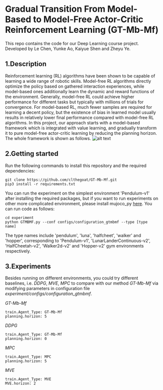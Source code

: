 # Gradual Transition From Model-Based to Model-Free Actor-Critic Reinforcement Learning (GT-Mb-Mf) #
This repo contains the code for our Deep Learning course project. 
 <br> Developed by Le Chen, Yunke Ao, Kaiyue Shen and Zheyu Ye.

## 1.Description ##
Reinforcement learning (RL) algorithms have been shown to be capable of learning a wide range of robotic skills. Model-free RL algorithms directly optimize the policy based on gathered interaction experiences, while model-based ones additionally learn the dynamic and reward functions of the environment. Generally, model-free RL could achieve higher performance for different tasks but typically with millions of trials for convergence. For model-based RL, much fewer samples are required for learning a decent policy, but the existence of bias in learned model usually results in relatively lower final performance compared with model-free RL algorithms. 
In this project, our approach starts with a model-based framework which is integrated with value learning, and gradually transform it to pure model-free actor-critic learning by reducing the planning horizon. The whole framework is shown as follows.
![alt text](https://github.com/clthegoat/GT-Mb-Mf/blob/main/experiment/assets/framework_reduction.png?raw=true)

## 2.Getting started ##
Run the following commands to install this repository and the required dependencies:
```
git clone https://github.com/clthegoat/GT-Mb-Mf.git
pip3 install -r requirements.txt
```
You can run the experiment on the simplest environment 'Pendulum-v1' after installing the required packages, but if you want to run experiments on other more complicated environment, please install mujoco_py [here](https://github.com/openai/mujoco-py). You can run code as follows:
```
cd experiment
python GTMBMF.py --conf configs/configuration_gtmbmf --type [type name]
```
The type names include 'pendulum', 'luna', 'halfcheet', 'walker' and 'hopper', corresponding to 'Pendulum-v1', 'LunarLanderContinuous-v2', 'HalfCheetah-v2', 'Walker2d-v2' and 'Hopper-v2' gym environments respectively.

## 3.Experiments ##
Besides running on different environments, you could try different baselines, i.e. *DDPG*, *MVE*, *MPC* to compare with our method *GT-Mb-Mf* via modifying parameters in configuration file *experiment/configs/configuration_gtmbmf*.

*GT-Mb-Mf*
```
train.Agent_Type: GT-Mb-Mf
planning.horizon: 5
```
*DDPG*
```
train.Agent_Type: GT-Mb-Mf
planning.horizon: 0
```
*MPC*
```
train.Agent_Type: MPC
planning.horizon: 5
```
*MVE*
```
train.Agent_Type: MVE
MVE.horizon: 2
```
